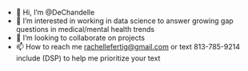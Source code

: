 - 👋 Hi, I’m @DeChandelle
- 👀 I’m interested in working in data science to answer growing gap questions in medical/mental health trends
- 💞️ I’m looking to collaborate on projects
- 📫 How to reach me rachellefertig@gmail.com or text 813-785-9214 include (DSP) to help me prioritize your text

<!---
DeChandelle/DeChandelle is a ✨ special ✨ repository because its `README.md` (this file) appears on your GitHub profile.
You can click the Preview link to take a look at your changes.
--->
